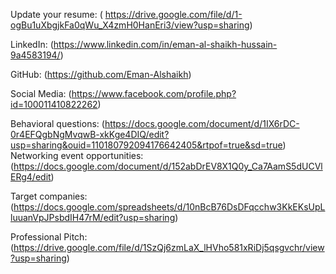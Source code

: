 Update your resume: ( https://drive.google.com/file/d/1-ogBu1uXbgjkFa0qWu_X4zmH0HanEri3/view?usp=sharing)

LinkedIn: (https://www.linkedin.com/in/eman-al-shaikh-hussain-9a4583194/)

GitHub: (https://github.com/Eman-Alshaikh)

Social Media: (https://www.facebook.com/profile.php?id=100011410822262)

Behavioral questions: (https://docs.google.com/document/d/1IX6rDC-0r4EFQgbNgMvqwB-xkKge4DIQ/edit?usp=sharing&ouid=110180792094176642405&rtpof=true&sd=true)
Networking event opportunities: (https://docs.google.com/document/d/152abDrEV8X1Q0y_Ca7AamS5dUCVlERg4/edit)

Target companies: (https://docs.google.com/spreadsheets/d/10nBcB76DsDFqcchw3KkEKsUpLluuanVpJPsbdIH47rM/edit?usp=sharing)

Professional Pitch: (https://drive.google.com/file/d/1SzQj6zmLaX_lHVho581xRiDj5qsgvchr/view?usp=sharing)
